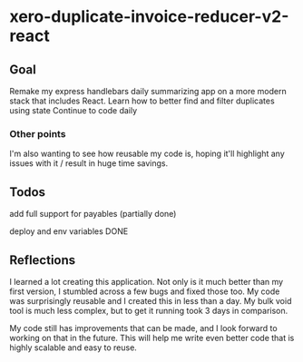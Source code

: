 # xero-duplicate-invoice-reducer-v2-react

## Goal

Remake my express handlebars daily summarizing app on a more modern stack that includes React.
Learn how to better find and filter duplicates using state
Continue to code daily

### Other points

I'm also wanting to see how reusable my code is, hoping it'll highlight any issues with it / result in huge time savings.

## Todos

add full support for payables (partially done)

deploy and env variables DONE

## Reflections

I learned a lot creating this application. Not only is it much better than my first version, I stumbled across a few bugs and fixed those too. My code was surprisingly reusable and I created this in less than a day. My bulk void tool is much less complex, but to get it running took 3 days in comparison.

My code still has improvements that can be made, and I look forward to working on that in the future. This will help me write even better code that is highly scalable and easy to reuse.
